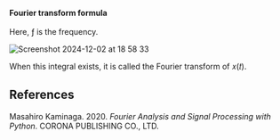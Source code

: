**Fourier transform formula**\
<br>
Here, ƒ is the frequency.

![Screenshot 2024-12-02 at 18 58 33](https://github.com/user-attachments/assets/ac50ba85-2a15-4dd3-8146-05a11b0e1a0c)

When this integral exists, it is called the Fourier transform of 𝑥(𝑡).

## References
Masahiro Kaminaga. 2020. *Fourier Analysis and Signal Processing with Python*. CORONA PUBLISHING CO., LTD.
